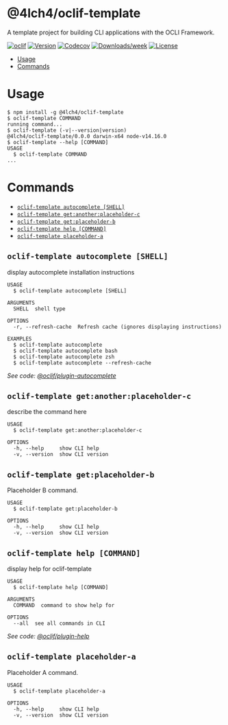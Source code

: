 @4lch4/oclif-template
=====================

A template project for building CLI applications with the OCLI Framework.

[![oclif](https://img.shields.io/badge/cli-oclif-brightgreen.svg)](https://oclif.io)
[![Version](https://img.shields.io/npm/v/@4lch4/oclif-template.svg)](https://npmjs.org/package/@4lch4/oclif-template)
[![Codecov](https://codecov.io/gh/4lch4/oclif-template/branch/master/graph/badge.svg)](https://codecov.io/gh/4lch4/oclif-template)
[![Downloads/week](https://img.shields.io/npm/dw/@4lch4/oclif-template.svg)](https://npmjs.org/package/@4lch4/oclif-template)
[![License](https://img.shields.io/npm/l/@4lch4/oclif-template.svg)](https://github.com/4lch4/oclif-template/blob/master/package.json)

<!-- toc -->
* [Usage](#usage)
* [Commands](#commands)
<!-- tocstop -->
# Usage
<!-- usage -->
```sh-session
$ npm install -g @4lch4/oclif-template
$ oclif-template COMMAND
running command...
$ oclif-template (-v|--version|version)
@4lch4/oclif-template/0.0.0 darwin-x64 node-v14.16.0
$ oclif-template --help [COMMAND]
USAGE
  $ oclif-template COMMAND
...
```
<!-- usagestop -->
# Commands
<!-- commands -->
* [`oclif-template autocomplete [SHELL]`](#oclif-template-autocomplete-shell)
* [`oclif-template get:another:placeholder-c`](#oclif-template-getanotherplaceholder-c)
* [`oclif-template get:placeholder-b`](#oclif-template-getplaceholder-b)
* [`oclif-template help [COMMAND]`](#oclif-template-help-command)
* [`oclif-template placeholder-a`](#oclif-template-placeholder-a)

## `oclif-template autocomplete [SHELL]`

display autocomplete installation instructions

```
USAGE
  $ oclif-template autocomplete [SHELL]

ARGUMENTS
  SHELL  shell type

OPTIONS
  -r, --refresh-cache  Refresh cache (ignores displaying instructions)

EXAMPLES
  $ oclif-template autocomplete
  $ oclif-template autocomplete bash
  $ oclif-template autocomplete zsh
  $ oclif-template autocomplete --refresh-cache
```

_See code: [@oclif/plugin-autocomplete](https://github.com/oclif/plugin-autocomplete/blob/v0.3.0/src/commands/autocomplete/index.ts)_

## `oclif-template get:another:placeholder-c`

describe the command here

```
USAGE
  $ oclif-template get:another:placeholder-c

OPTIONS
  -h, --help     show CLI help
  -v, --version  show CLI version
```

## `oclif-template get:placeholder-b`

Placeholder B command.

```
USAGE
  $ oclif-template get:placeholder-b

OPTIONS
  -h, --help     show CLI help
  -v, --version  show CLI version
```

## `oclif-template help [COMMAND]`

display help for oclif-template

```
USAGE
  $ oclif-template help [COMMAND]

ARGUMENTS
  COMMAND  command to show help for

OPTIONS
  --all  see all commands in CLI
```

_See code: [@oclif/plugin-help](https://github.com/oclif/plugin-help/blob/v3.2.2/src/commands/help.ts)_

## `oclif-template placeholder-a`

Placeholder A command.

```
USAGE
  $ oclif-template placeholder-a

OPTIONS
  -h, --help     show CLI help
  -v, --version  show CLI version
```
<!-- commandsstop -->
